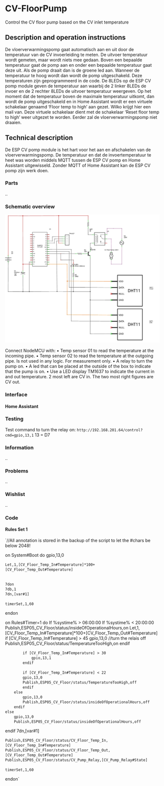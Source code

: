 # CV-FloorPump
Control the CV floor pump based on the CV inlet temperature

## Description and operation instructions
De vloerverwarmingspomp gaat automatisch aan en uit door de temperatuur van de CV invoerleiding te meten. De uitvoer temperatuur wordt gemeten, maar wordt niets mee gedaan. Boven een bepaalde temperatuur gaat de pomp aan en onder een bepaalde temperatuur gaat deze uit. Als de pomp draait dan is de groene led aan. Wanneer de temperatuur te hoog wordt dan wordt de pomp uitgeschakeld. Deze temperaturen zijn geprogrammeerd in de code. De 8LEDs op de ESP CV pomp module geven de temperatuur aan waarbij de 2 linker 8LEDs de invoer en de 2 rechter 8LEDs de uitvoer temperatuur weergeven. 
Op het moment dat de temperatuur boven de maximale temperatuur uitkomt, dan wordt de pomp uitgeschakeld en in Home Assistant wordt er een virtuele schakelaar genaamd ‘Floor temp to high’ aan gezet. Wilko krijgt hier een mail van. Deze virtuele schakelaar dient met de schakelaar ‘Reset floor temp to high’ weer uitgezet te worden. Eerder zal de vloerverwarmingspomp niet draaien. 

## Technical description
De ESP CV pomp module is het hart voor het aan en afschakelen van de vloerverwarmingspomp. De temperatuur en dat de invoertemperatuur te heet was worden middels MQTT tussen de ESP CV pomp en Home Assistant uitgewisseld. Zonder MQTT of Home Assistant kan de ESP CV pomp zijn werk doen.

### Parts
..

### Schematic overview
![Schematic overview](Images/Schematic_overview.jpg)
 
Connect NodeMCU with:
•	Temp sensor 01 to read the temperature at the incoming pipe.
•	Temp sensor 02 to read the temperature at the outgoing pipe. Is not used in any logic. For measurement only.
•	A relay to turn the pump on.
•	A led that can be placed at the outside of the box to indicate that the pump is on.
•	Use a LED display TM1637 to indicate the current in and out temperature. 2 most left are CV in. The two most right figures are CV out.

### Interface
#### Home Assistant

### Testing
Test command to turn the relay on: `http://192.168.201.64/control?cmd=gpio,13,1` 13 = D7

### Information
..


### Problems
..

### Wishlist
..

### Code
#### Rules Set 1
`//All annotation is stored in the backup of the script to let the #chars be below 2048!

on System#Boot do
    gpio,13,0
    
    Let,1,[CV_Floor_Temp_In#Temperature]*100+[CV_Floor_Temp_Out#Temperature] 

     
    7don
    7db,1
    7dn,[var#1]
    
    timerSet,1,60
endon

on Rules#Timer=1 do
    If %systime% > 06:00:00
        If %systime% < 20:00:00
            Publish,ESP05_CV_Floor/status/insideOfOperationalHours,on
            Let,1,[CV_Floor_Temp_In#Temperature]*100+[CV_Floor_Temp_Out#Temperature]
            if [CV_Floor_Temp_In#Temperature] > 45
                gpio,13,0 //turn the relais off
                Publish,ESP05_CV_Floor/status/TemperatureTooHigh,on
            endif
            
            if [CV_Floor_Temp_In#Temperature] > 30
                gpio,13,1
            endif
            
            if [CV_Floor_Temp_In#Temperature] < 22
            gpio,13,0
            Publish,ESP05_CV_Floor/status/TemperatureTooHigh,off
            endif
        else
            gpio,13,0
            Publish,ESP05_CV_Floor/status/insideOfOperationalHours,off
        endif
    else
        gpio,13,0
        Publish,ESP05_CV_Floor/status/insideOfOperationalHours,off
  endif
    7dn,[var#1]
    
    Publish,ESP05_CV_Floor/status/CV_Floor_Temp_In,[CV_Floor_Temp_In#Temperature]
    Publish,ESP05_CV_Floor/status/CV_Floor_Temp_Out,[CV_Floor_Temp_Out#Temperature]
    Publish,ESP05_CV_Floor/status/CV_Pump_Relay,[CV_Pump_Relay#State]

    timerSet,1,60
endon`
